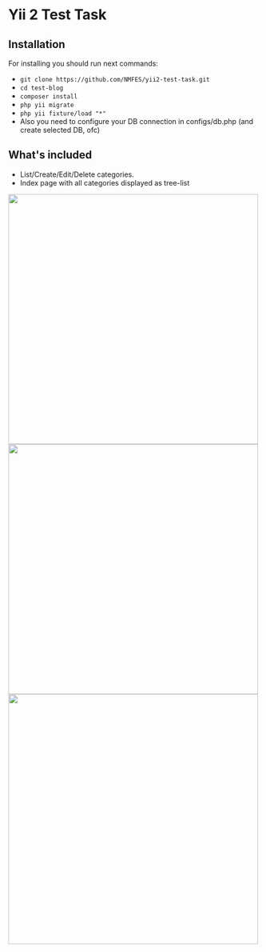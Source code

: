 # Yii 2 Test Task

## Installation

For installing you should run next commands:

* `git clone https://github.com/NMFES/yii2-test-task.git`
* `cd test-blog`
* `composer install`
* `php yii migrate`
* `php yii fixture/load "*"`
* Also you need to configure your DB connection in configs/db.php (and create selected DB, ofc)

## What's included

* List/Create/Edit/Delete categories.
* Index page with all categories displayed as tree-list

<img src="https://raw.githubusercontent.com/nmfes/yii2-test-task/master/web/img/github/1.png" height="500">
<img src="https://raw.githubusercontent.com/nmfes/yii2-test-task/master/web/img/github/2.png" height="500">
<img src="https://raw.githubusercontent.com/nmfes/yii2-test-task/master/web/img/github/3.png" height="500">
